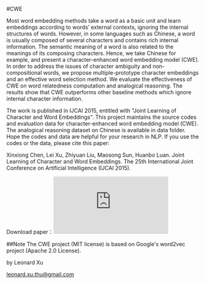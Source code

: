 #CWE

Most word embedding methods take a word as a basic unit and learn embeddings according to words’ external contexts, ignoring the internal structures of words. However, in some languages such as Chinese, a word is usually composed of several characters and contains rich internal information. The semantic meaning of a word is also related to the meanings of its composing characters. Hence, we take Chinese for example, and present a character-enhanced word embedding model (CWE). In order to address the issues of character ambiguity and non-compositional words, we propose multiple-prototype character embeddings and an effective word selection method. We evaluate the effectiveness of CWE on word relatedness computation and analogical reasoning. The results show that CWE outperforms other baseline methods which ignore internal character information.

The work is published in IJCAI 2015, entitled with "Joint Learning of Character and Word Embeddings". This project maintains the source codes and evaluation data for character-enhanced word embedding model (CWE). The analogical reasoning dataset on Chinese is available in data folder. Hope the codes and data are helpful for your research in NLP. If you use the codes or the data, please cite this paper:

Xinxiong Chen, Lei Xu, Zhiyuan Liu, Maosong Sun, Huanbo Luan. Joint Learning of Character and Word Embeddings. The 25th International Joint Conference on Artificial Intelligence (IJCAI 2015).

Download paper：![link](http://nlp.csai.tsinghua.edu.cn/~lzy/publications/ijcai2015_character.pdf)


##Note
The CWE project (MIT license) is based on Google's word2vec project (Apache 2.0 License).


by Leonard Xu

leonard.xu.thu@gmail.com
